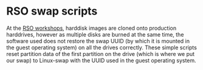# RSO swap scripts

At the [RSO workshops](http://racunalniki.duh-casa.si/), harddisk images are cloned onto production harddrives, however as multiple disks are burned at the same time, the software used does not restore the swap UUID (by which it is mounted in the guest operating system) on all the drives correctly. These simple scripts reset partition data of the first partition on the drive (which is where we put our swap) to Linux-swap with the UUID used in the guest operating system.
